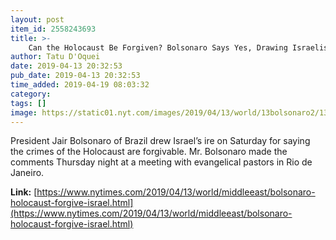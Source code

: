 ```yaml
---
layout: post
item_id: 2558243693
title: >-
    Can the Holocaust Be Forgiven? Bolsonaro Says Yes, Drawing Israelis’ Ire
author: Tatu D'Oquei
date: 2019-04-13 20:32:53
pub_date: 2019-04-13 20:32:53
time_added: 2019-04-19 08:03:32
category: 
tags: []
image: https://static01.nyt.com/images/2019/04/13/world/13bolsonaro2/13bolsonaro2-facebookJumbo.jpg
---
```


President Jair Bolsonaro of Brazil drew Israel’s ire on Saturday for saying the crimes of the Holocaust are forgivable. Mr. Bolsonaro made the comments Thursday night at a meeting with evangelical pastors in Rio de Janeiro.

**Link:** [https://www.nytimes.com/2019/04/13/world/middleeast/bolsonaro-holocaust-forgive-israel.html](https://www.nytimes.com/2019/04/13/world/middleeast/bolsonaro-holocaust-forgive-israel.html)

